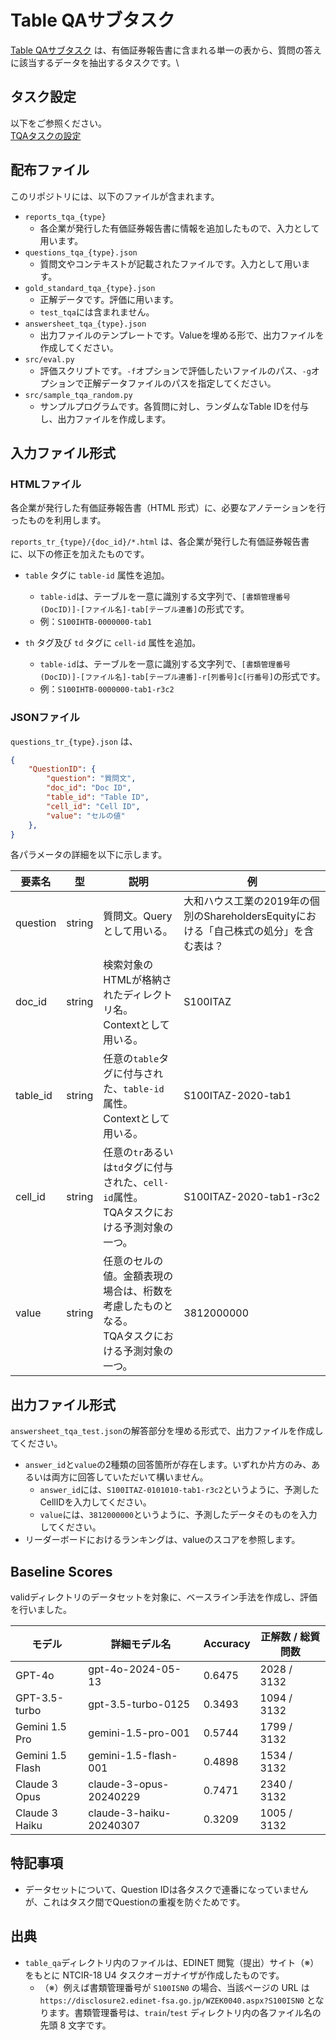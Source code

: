 # Table QAサブタスク
[Table QAサブタスク](https://sites.google.com/view/ntcir18-u4/subtasks/table-qa?authuser=0, "Table QA") は、有価証券報告書に含まれる単一の表から、質問の答えに該当するデータを抽出するタスクです。\

## タスク設定
以下をご参照ください。\
[TQAタスクの設定](https://sites.google.com/view/ntcir18-u4/subtasks/table-qa?authuser=0, "Table QA")

## 配布ファイル
このリポジトリには、以下のファイルが含まれます。
- `reports_tqa_{type}`
    - 各企業が発行した有価証券報告書に情報を追加したもので、入力として用います。
- `questions_tqa_{type}.json`
    - 質問文やコンテキストが記載されたファイルです。入力として用います。
- `gold_standard_tqa_{type}.json`
    - 正解データです。評価に用います。
    - `test_tqa`には含まれません。
- `answersheet_tqa_{type}.json`
    - 出力ファイルのテンプレートです。Valueを埋める形で、出力ファイルを作成してください。
- `src/eval.py`
    - 評価スクリプトです。`-f`オプションで評価したいファイルのパス、`-g`オプションで正解データファイルのパスを指定してください。
- `src/sample_tqa_random.py`
    - サンプルプログラムです。各質問に対し、ランダムなTable IDを付与し、出力ファイルを作成します。

## 入力ファイル形式
### HTMLファイル
各企業が発行した有価証券報告書（HTML 形式）に、必要なアノテーションを行ったものを利用します。

`reports_tr_{type}/{doc_id}/*.html` は、各企業が発行した有価証券報告書に、以下の修正を加えたものです。

- `table` タグに `table-id` 属性を追加。
    - `table-id`は、テーブルを一意に識別する文字列で、`[書類管理番号(DocID)]-[ファイル名]-tab[テーブル連番]`の形式です。
    - 例：`S100IHTB-0000000-tab1`

- `th` タグ及び `td` タグに `cell-id` 属性を追加。
    - `table-id`は、テーブルを一意に識別する文字列で、`[書類管理番号(DocID)]-[ファイル名]-tab[テーブル連番]-r[列番号]c[行番号]`の形式です。
    - 例：`S100IHTB-0000000-tab1-r3c2`

### JSONファイル
`questions_tr_{type}.json` は、

```json
{
    "QuestionID": {
        "question": "質問文",
        "doc_id": "Doc ID",
        "table_id": "Table ID",
        "cell_id": "Cell ID",
        "value": "セルの値"
    },
}
```

各パラメータの詳細を以下に示します。

| 要素名 | 型 | 説明 | 例 |
| --- | --- | --- | --- |
| question | string | 質問文。Queryとして用いる。 | 大和ハウス工業の2019年の個別のShareholdersEquityにおける「自己株式の処分」を含む表は？ |
| doc_id | string | 検索対象のHTMLが格納されたディレクトリ名。 <br> Contextとして用いる。 | S100ITAZ |
| table_id | string | 任意の`table`タグに付与された、`table-id`属性。 <br> Contextとして用いる。 | S100ITAZ-2020-tab1 |
| cell_id | string | 任意の`tr`あるいは`td`タグに付与された、`cell-id`属性。 <br> TQAタスクにおける予測対象の一つ。 | S100ITAZ-2020-tab1-r3c2 |
| value | string | 任意のセルの値。金額表現の場合は、桁数を考慮したものとなる。 <br> TQAタスクにおける予測対象の一つ。 | 3812000000 |

## 出力ファイル形式
`answersheet_tqa_test.json`の解答部分を埋める形式で、出力ファイルを作成してください。
- `answer_id`と`value`の2種類の回答箇所が存在します。いずれか片方のみ、あるいは両方に回答していただいて構いません。
    - `answer_id`には、`S100ITAZ-0101010-tab1-r3c2`というように、予測したCellIDを入力してください。
    - `value`には、`3812000000`というように、予測したデータそのものを入力してください。
- リーダーボードにおけるランキングは、valueのスコアを参照します。

## Baseline Scores
validディレクトリのデータセットを対象に、ベースライン手法を作成し、評価を行いました。

| モデル | 詳細モデル名 | Accuracy | 正解数 / 総質問数 |
| --- | --- | --- | --- |
| GPT-4o | gpt-4o-2024-05-13 | 0.6475 | 2028 / 3132 |
| GPT-3.5-turbo | gpt-3.5-turbo-0125 | 0.3493 | 1094 / 3132 |
| Gemini 1.5 Pro | gemini-1.5-pro-001 | 0.5744 | 1799 / 3132 |
| Gemini 1.5 Flash | gemini-1.5-flash-001 | 0.4898 | 1534 / 3132 |
| Claude 3 Opus | claude-3-opus-20240229 | 0.7471 | 2340 / 3132 |
| Claude 3 Haiku | claude-3-haiku-20240307 | 0.3209 | 1005 / 3132 |

## 特記事項
- データセットについて、Question IDは各タスクで連番になっていませんが、これはタスク間でQuestionの重複を防ぐためです。

## 出典
- `table_qa`ディレクトリ内のファイルは、EDINET 閲覧（提出）サイト（※）をもとに NTCIR-18 U4 タスクオーガナイザが作成したものです。
    - （※）例えば書類管理番号が `S100ISN0` の場合、当該ページの URL は `https://disclosure2.edinet-fsa.go.jp/WZEK0040.aspx?S100ISN0` となります。書類管理番号は、`train`/`test` ディレクトリ内の各ファイル名の先頭 8 文字です。
